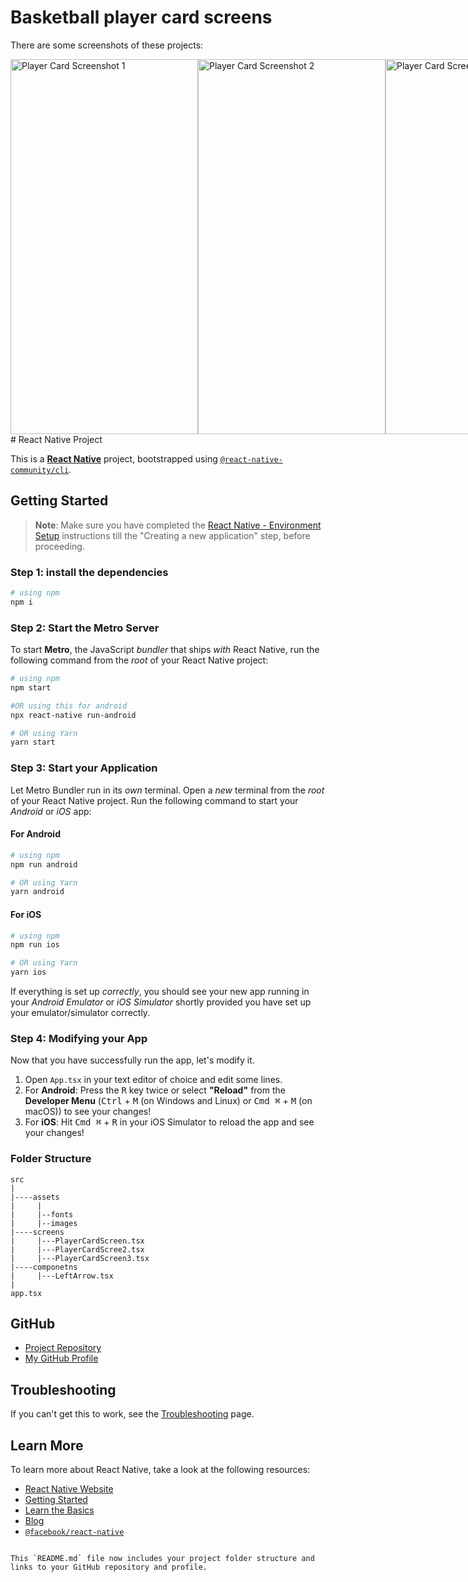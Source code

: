 # Basketball player card screens

There are some screenshots of these projects:

<div style="display: flex; justify-content: space-between;">
  <img src="https://i.ibb.co/rwBgrJD/Screenshot-2024-07-13-202709.png" alt="Player Card Screenshot 1" width="300" height="600">
  <img src="https://i.ibb.co/pvCGw9C/Screenshot-2024-07-13-205707.png" alt="Player Card Screenshot 2" width="300" height="600">
  <img src="https://i.ibb.co/X2DCs4n/Screenshot-2024-07-13-202731.png" alt="Player Card Screenshot 3" width="300" height="600">
</div>
# React Native Project

This is a [**React Native**](https://reactnative.dev) project, bootstrapped using [`@react-native-community/cli`](https://github.com/react-native-community/cli).

## Getting Started

> **Note**: Make sure you have completed the [React Native - Environment Setup](https://reactnative.dev/docs/environment-setup) instructions till the "Creating a new application" step, before proceeding.


### Step 1: install the dependencies
```bash
# using npm
npm i 
```

### Step 2: Start the Metro Server

To start **Metro**, the JavaScript _bundler_ that ships _with_ React Native, run the following command from the _root_ of your React Native project:

```bash
# using npm
npm start

#OR using this for android
npx react-native run-android

# OR using Yarn
yarn start
```

### Step 3: Start your Application

Let Metro Bundler run in its _own_ terminal. Open a _new_ terminal from the _root_ of your React Native project. Run the following command to start your _Android_ or _iOS_ app:

#### For Android

```bash
# using npm
npm run android

# OR using Yarn
yarn android
```

#### For iOS

```bash
# using npm
npm run ios

# OR using Yarn
yarn ios
```

If everything is set up _correctly_, you should see your new app running in your _Android Emulator_ or _iOS Simulator_ shortly provided you have set up your emulator/simulator correctly.

### Step 4: Modifying your App

Now that you have successfully run the app, let's modify it.

1. Open `App.tsx` in your text editor of choice and edit some lines.
2. For **Android**: Press the <kbd>R</kbd> key twice or select **"Reload"** from the **Developer Menu** (<kbd>Ctrl</kbd> + <kbd>M</kbd> (on Windows and Linux) or <kbd>Cmd ⌘</kbd> + <kbd>M</kbd> (on macOS)) to see your changes!
3. For **iOS**: Hit <kbd>Cmd ⌘</kbd> + <kbd>R</kbd> in your iOS Simulator to reload the app and see your changes!

### Folder Structure

```plaintext
src
|
|----assets
|     |
|     |--fonts
|     |--images
|----screens
|     |---PlayerCardScreen.tsx
|     |---PlayerCardScree2.tsx
|     |---PlayerCardScreen3.tsx
|----componetns
|     |---LeftArrow.tsx
|
app.tsx
```

## GitHub

- [Project Repository](https://github.com/Hibbanur-Rahman/BasketBall-PlayerScreen-mobile.git)
- [My GitHub Profile](https://github.com/Hibbanur-Rahman)

## Troubleshooting

If you can't get this to work, see the [Troubleshooting](https://reactnative.dev/docs/troubleshooting) page.

## Learn More

To learn more about React Native, take a look at the following resources:

- [React Native Website](https://reactnative.dev)
- [Getting Started](https://reactnative.dev/docs/environment-setup)
- [Learn the Basics](https://reactnative.dev/docs/getting-started)
- [Blog](https://reactnative.dev/blog)
- [`@facebook/react-native`](https://github.com/facebook/react-native)
```

This `README.md` file now includes your project folder structure and links to your GitHub repository and profile.
